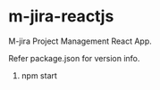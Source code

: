 # m-jira-reactjs
M-jira Project Management React App.

Refer package.json for version info.

1. npm start
